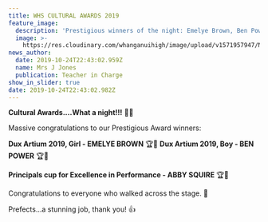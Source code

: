 ```yaml
---
title: WHS CULTURAL AWARDS 2019
feature_image:
  description: 'Prestigious winners of the night: Emelye Brown, Ben Power, Abby Squire.'
  image: >-
    https://res.cloudinary.com/whanganuihigh/image/upload/v1571957947/News/DUX.Emelye-Brown_-Ben-Power.trim-right.jpg
news_author:
  date: 2019-10-24T22:43:02.959Z
  name: Mrs J Jones
  publication: Teacher in Charge
show_in_slider: true
date: 2019-10-24T22:43:02.982Z
---
```

**Cultural Awards....What a night!!!**  🎉🎉

Massive congratulations to our Prestigious Award winners:
  
**Dux Artium 2019, Girl - EMELYE BROWN**  🏆👏
**Dux Artium 2019, Boy - BEN POWER**  🏆👏  

**Principals cup for Excellence in Performance - ABBY SQUIRE**  🏆👏

Congratulations to everyone who walked across the stage.  👏

Prefects...a stunning job, thank you!  👍 
